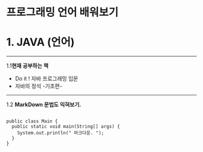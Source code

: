 프로그래밍 언어 배워보기
=========================

# 1. JAVA (**언어**)

-------------------------

1.1**현재 공부하는 책**
* Do it ! 자바 프로그래밍 입문
* 자바의 정석 -기초편-
-------------------------

1.2 **MarkDown 문법도 익혀보기.**

<pre>
<code>
public class Main {
  public static void main(String[] args) {
    System.out.println(" 마크다운. ");
  }
}
</code>
</pre>


